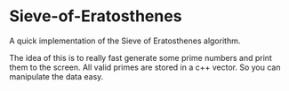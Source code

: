 # Sieve-of-Eratosthenes
A quick implementation of the Sieve of Eratosthenes algorithm.

The idea of this is to really fast generate some prime numbers and print them to the screen.
All valid primes are stored in a c++ vector. So you can manipulate the data easy.
